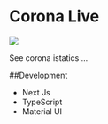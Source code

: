 # Corona Live
![](https://user-images.githubusercontent.com/86577022/161243886-37dd8be7-b442-4392-bae0-4b24951d26db.png)

See corona istatics ...

##Development 
- Next Js
- TypeScript
- Material UI
